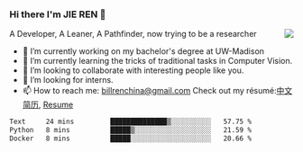 ### Hi there I'm JIE REN 👋

<img align="right" src="https://github-readme-stats.vercel.app/api?username=BillRencn&show_icons=true&icon_color=0366d6&bg_color=ffffff&hide_title=true" />
A Developer, A Leaner, A Pathfinder, now trying to be a researcher

- 🔭 I’m currently working on my bachelor's degree at UW-Madison
- 🌱 I’m currently learning the tricks of traditional tasks in Computer Vision.
- 👯 I’m looking to collaborate with interesting people like you. 
- 🤔 I’m looking for interns.
- 📫 How to reach me: billrenchina@gmail.com
Check out my résumé:[中文简历](), [Resume]()

<!--START_SECTION:waka-->

```txt
Text     24 mins         ██████████████▒░░░░░░░░░░   57.75 %
Python   8 mins          █████▒░░░░░░░░░░░░░░░░░░░   21.59 %
Docker   8 mins          █████░░░░░░░░░░░░░░░░░░░░   20.66 %
```

<!--END_SECTION:waka-->
